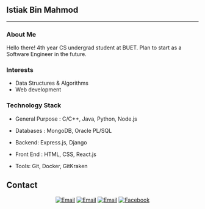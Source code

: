 ## Istiak Bin Mahmod ##
---

### About Me

Hello there! 4th year CS undergrad student at BUET. Plan to start as a Software Engineer in the future.

### Interests
- Data Structures & Algorithms
- Web development


### Technology Stack ###
- General Purpose : 
   C/C++, Java, Python, Node.js

- Databases : 
   MongoDB, Oracle PL/SQL

- Backend:
   Express.js, Django
   
- Front End : 
  HTML, CSS, React.js

- Tools:
   Git, Docker, GitKraken
  

## Contact ##
<p align="center">
<a href="mailto:masumk086@gmail.com"><img alt="Email" src="https://img.shields.io/badge/Gmail-masumk086@gmail.com-red?style=flat&logo=gmail"></a>
<a href="mailto:istiakmahmod842@gmail.com"><img alt="Email" src="https://img.shields.io/badge/Gmail-istiakmahmod842@gmail.com-red?style=flat&logo=gmail"></a>
<a href="mailto:1705073@ugrad.cse.buet.ac.bd"><img alt="Email" src="https://img.shields.io/badge/Gmail-1705073@ugrad.cse.buet.ac.bd-red?style=flat&logo=gmail"></a>
<a href="https://www.facebook.com/istiakbin.mahmud/"><img alt="Facebook" src="https://img.shields.io/badge/Facebook-Istiak Bin Mahmod-blue?style=flat&logo=facebook"></a>
</p>
